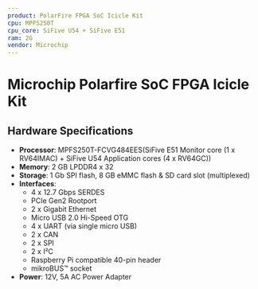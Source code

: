 ```yaml
---
product: PolarFire FPGA SoC Icicle Kit
cpu: MPFS250T
cpu_core: SiFive U54 + SiFive E51
ram: 2G
vendor: Microchip
---
```


# Microchip Polarfire SoC FPGA Icicle Kit

## Hardware Specifications

- **Processor**: MPFS250T-FCVG484EES(SiFive E51 Monitor core (1 x RV64IMAC) + SiFive U54 Application cores (4 x RV64GC))
- **Memory**: 2 GB LPDDR4 x 32
- **Storage**: 1 Gb SPI flash, 8 GB eMMC flash & SD card slot (multiplexed)
- **Interfaces**:
  - 4 x 12.7 Gbps SERDES
  - PCIe Gen2 Rootport
  - 2 x Gigabit Ethernet
  - Micro USB 2.0 Hi-Speed OTG
  - 4 x UART (via single micro USB)
  - 2 x CAN
  - 2 x SPI
  - 2 x I²C
  - Raspberry Pi compatible 40-pin header
  - mikroBUS™ socket
- **Power**: 12V, 5A AC Power Adapter
